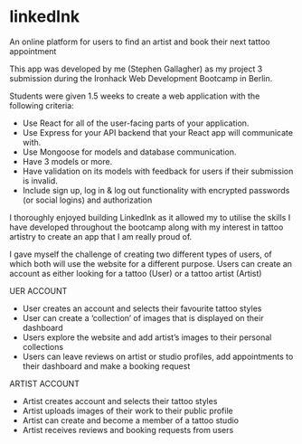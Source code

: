 # linkedInk
An online platform for users to find an artist and book their next tattoo appointment

This app was developed by me (Stephen Gallagher) as my project 3 submission during the Ironhack Web Development
Bootcamp in Berlin.

Students were given 1.5 weeks to create a web application with the following criteria:

- Use React for all of the user-facing parts of your application.
- Use Express for your API backend that your React app will communicate with.
- Use Mongoose for models and database communication.
- Have 3 models or more. 
- Have validation on its models with feedback for users if their submission is invalid.
- Include sign up, log in & log out functionality with encrypted passwords (or social logins) and 
  authorization

I thoroughly enjoyed building LinkedInk as it allowed my to utilise the skills I have developed throughout the
bootcamp along with my interest in tattoo artistry to create an app that I am really proud of.

I gave myself the challenge of creating two different types of users, of which both will use the website for a
different purpose. Users can create an account as either looking for a tattoo (User) or a tattoo artist (Artist)

UER ACCOUNT
- User creates an account and selects their favourite tattoo styles
- User can create a ‘collection’ of images that is displayed on their dashboard
- Users explore the website and add artist’s images to their personal collections
- Users can leave reviews on artist or studio profiles, add appointments to their dashboard and make a booking request

ARTIST ACCOUNT
- Artist creates account and selects their tattoo styles
- Artist uploads images of their work to their public profile
- Artist can create and become a member of a tattoo studio
- Artist receives reviews and booking requests from users

